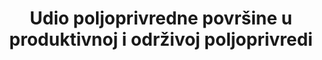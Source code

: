 ---
title: 'Udio poljoprivredne površine u produktivnoj i održivoj poljoprivredi'
permalink: /2-4-1/
sdg_goal: 2
layout: indicator
indicator: 2.4.1
indicator_variable: null
graph: null
graph_title: null
graph_type_description: null
graph_status_notes: unk
variable_description: null
variable_notes: null
un_designated_tier: '3'
un_custodial_agency: FAO
target_id: '2.4'
has_metadata: true
goal_meta_link: 'http://unstats.un.org/sdgs/files/metadata-compilation/Metadata-Goal-2.pdf'
goal_meta_link_page: 10
indicator_name: 'Udio poljoprivredne površine u produktivnoj i održivoj poljoprivredi'
target: 'Do 2030. godine osigurati održive sustave proizvodnje hrane i razviti  prilagodljivu poljoprivrednu praksu koja povećavaju proizvodost i proizvodnju, a koja pomaže u očuvanju ekosustava te jačaju sposobnosti prilagodbe klimatskim promjenama, ekstremnim vremenskim uvjetima, sušama, poplavama i drugim prirodnim katastrofama,a koja ujedno  postupno poboljšava kvalitetu zemljišta i tla'
indicator_definition: 'Denominator, poljoprivredno površina, dobro je poznat i uspostavljen pokazatelj koji prikupljaju statistička tijela u zemljama i kompiliraju se na međunarodnoj razini putem upitnika FAO-a. Ti su podaci dostupni u FAO-inoj bazi podataka FAOSTAT. Numerator bilježi tri dimenzije održive proizvodnje: ekološka, ekonomska i društvena. Mjerni instrument istraživanja gospodarstva omogućit će zemljama fleksibilnost da identificiraju pitanja vezana uz održivost koja su najrelevantnija za prioritete / izazove unutar te tri dimenzije. Zemljište pod produktivnom i održivom poljoprivredom bit će ona poljoprivredna gospodarstva koja zadovoljavaju pokazatelje odabrane u sve tri dimenzije.'
actual_indicator_available: null
actual_indicator_available_description: null
method_of_computation: 'The  indicator  is  defined  by  the  following  formula:  Percent  of  land  under  productive  and  sustainable  agriculture  Area  under  productive  and  sustainable  agriculture  divided  by  Agricultural  area  Where  Agricultural  area  =  arable  land  +  permanent  crops  +  permanent  meadows  and  pastures'
comments_and_limitations: null
periodicity: null
time_period: null
unit_of_measure: null
disaggregation_categories: null
disaggregation_geography: null
date_of_national_source_publication: null
date_metadata_updated: null
scheduled_update_by_national_source: null
scheduled_update_by_SDG_team: null
source_agency_staff_name: null
source_agency_staff_email: null
source_agency_survey_dataset: null
source_title: null
source_url: null
source_notes: null
international_and_national_references: null
rationale_interpretation: 'U proteklih trideset godina bilo je znatne rasprave o definiranju  \održive poljoprivrede \. "Održivost je često bila shvaćena uglavnom u svojoj ekološkoj dimenziji. Ipak, dobro je utvrđeno da se održivost treba razmotriti u smislu njezine društvene, ekološke i ekonomske dimenzije. Pokazatelj je operacionaliziran kako bi obuhvatio višedimenzionalnu prirodu. \ n Glavne točke na kojima se temelji pokazatelj su: \ n \ t Voditi bazu prirodnih resursa kako bi se osigurala dovoljna produktivnost u doglednoj budućnosti \ n \ tOsiguranje generiranja razine prihoda koji je dovoljan da se život za cijelu obitelj zadrži stabilno iznad linije siromaštva i u skladu s razvojnim ciljevima zemlje. \ n \ tOsigurati pristup mrežama sigurnosti, osigurati fleksibilnost  ispred tržišta i prirodnih šokova i osigurati jasna prava vlasništva i prava na posjedovanje, bez diskriminacije na temelju spola. \ n Izazovi održivoj poljoprivredi variraju unutar i između zemalja i regije, a pod utjecajem su socio-ekonomskih i biofizikalnih uvjeta. Definiranjem održivosti u tri dimenzije, zemlje mogu odabrati one metrike unutar njihovog mjernog instrumenta koji najbolje obuhvaćaju prioritete koji su najrelevantniji za njih. \ N Sastavit će se skup mogućih mjernih podataka za svaku dimenziju održivosti kako bi se osigurala relevantnost cijelog raspona mogućih socio-ekonomskih i biofizičkih uvjeta. Istraživanja gospodarstava dizajnirati će se na temelju ograničenog broja tih mjerenja, uspostavljenih na nacionalnoj razini, kako bi se pokrili najvažniji aspekti tih triju dimenzije održivosti. Svako ispitivano gospodarstvo ocjenjuje se prema ciljevima za svako od tih mjerenja, odlučeno na nacionalnoj razini. Poljoprivredna gospodarstva ili površine koja zadovoljavaju ciljeve u tri dimenzije smatrati će se održivima; inače ne. Napredak bi se mjerio prema referentnoj vrijednosti, koja bi tijekom vremena pokazala trendove. "'
---